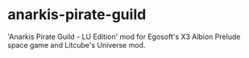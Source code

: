 # anarkis-pirate-guild
'Anarkis Pirate Guild - LU Edition' mod for Egosoft's X3 Albion Prelude space game and Litcube's Universe mod.
